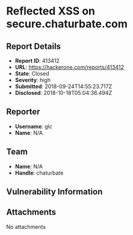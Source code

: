 # Reflected XSS on secure.chaturbate.com

## Report Details
- **Report ID**: 413412
- **URL**: https://hackerone.com/reports/413412
- **State**: Closed
- **Severity**: high
- **Submitted**: 2018-09-24T14:55:23.717Z
- **Disclosed**: 2018-10-18T05:04:36.494Z

## Reporter
- **Username**: glc
- **Name**: N/A

## Team
- **Name**: N/A
- **Handle**: chaturbate

## Vulnerability Information


## Attachments
No attachments
